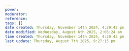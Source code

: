 ```yaml
---
power: 
moderator:
reference:
tags: []
date created: Thursday, November 14th 2024, 4:29:42 pm
date modified: Wednesday, August 6th 2025, 2:05:24 am
time created: Thursday, November 14th 2024, 4:29:42 pm
last update: Thursday, August 7th 2025, 9:27:15 pm
---
```


